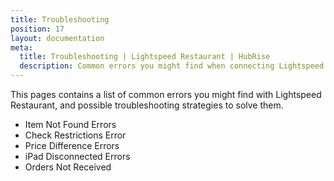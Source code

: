 ```yaml
---
title: Troubleshooting
position: 17
layout: documentation
meta:
  title: Troubleshooting | Lightspeed Restaurant | HubRise
  description: Common errors you might find when connecting Lightspeed Restaurant with HubRise, possible reasons and troubleshooting strategies.
---
```


This pages contains a list of common errors you might find with Lightspeed Restaurant, and possible troubleshooting strategies to solve them.

- <Link to="/apps/lightspeed-restaurant/troubleshooting/item-not-found-errors/">Item Not Found Errors</Link>
- <Link to="/apps/lightspeed-restaurant/troubleshooting/check-restrictions-error/">Check Restrictions Error</Link>
- <Link to="/apps/lightspeed-restaurant/troubleshooting/price-differences-errors/">Price Difference Errors</Link>
- <Link to="/apps/lightspeed-restaurant/troubleshooting/ipad-disconnected-errors/">iPad Disconnected Errors</Link>
- <Link to="/apps/lightspeed-restaurant/troubleshooting/orders-not-received-errors/">Orders Not Received</Link>
